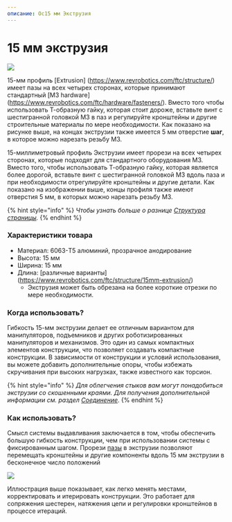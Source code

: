 ```yaml
---
описание: Ос15 мм Экструзия
---
```


# 15 мм экструзия

![](https://2589213514-files.gitbook.io/\~/files/v0/b/gitbook-legacy-files/o/assets%2F-M5yw0n8IneF5-9ybLjT%2F-MBkHpl6tI-0P0Lg\_bNo%2F-MBkHrnt\_uVR6k2RhQuQ%2F15mm%20Extrusion%20Pinout.png?alt=media\&token=d98ee360-57c1-4f6b-b3b5-987862d32720)

15-мм профиль [Extrusion] (https://www.revrobotics.com/ftc/structure/) имеет пазы на всех четырех сторонах, которые принимают стандартный [M3 hardware] (https://www.revrobotics.com/ftc/hardware/fasteners/). Вместо того чтобы использовать Т-образную гайку, которая стоит дороже, вставьте винт с шестигранной головкой M3 в паз и регулируйте кронштейны и другие строительные материалы по мере необходимости. Как показано на рисунке выше, на концах экструзии также имеется 5 мм отверстие **шаг**, в которое можно нарезать резьбу M3.

15-миллиметровый профиль Экструзии имеет прорези на всех четырех сторонах, которые подходят для стандартного оборудования M3. Вместо того, чтобы использовать Т-образную гайку, которая является более дорогой, вставьте винт с шестигранной головкой M3 вдоль паза и при необходимости отрегулируйте кронштейны и другие детали. Как показано на изображении выше, концы профиля также имеют отверстия 5 мм, в которых можно нарезать резьбу M3.

{% hint style="info" %}
_Чтобы узнать больше о разнице_ [_Структура страницы_](broken-reference)_._
{% endhint %}

### Характеристики товара

* Материал: 6063-T5 алюминий, прозрачное анодирование
* Высота: 15 мм
* Ширина: 15 мм
* Длина: [различные варианты] (https://www.revrobotics.com/ftc/structure/15mm-extrusion/)
  * Экструзия может быть обрезана на более короткие отрезки по мере необходимости.

### Когда использовать?

Гибкость 15-мм экструзии делает ее отличным вариантом для манипуляторов, подъемников и других роботизированных манипуляторов и механизмов. Это один из самых компактных элементов конструкции, что позволяет создавать компактные конструкции. В зависимости от конструкции и условий использования, вы можете добавить дополнительные опоры, чтобы избежать скручивания при высоких нагрузках, также известного как торсион.

{% hint style="info" %}
_Для облегчения стыков вам могут понадобиться экструзии со скошенными краями. Для получения дополнительной информации см. раздел_ [_Соединение_](broken-reference).
{% endhint %}

### Как использовать?

Смысл системы выдавливания заключается в том, чтобы обеспечить большую гибкость конструкции, чем при использовании системы с фиксированным шагом. Прорези [пазы](broken-reference) в экструзии позволяют перемещать кронштейны и другие компоненты вдоль 15 мм экструзии в бесконечное число положений

![](https://2589213514-files.gitbook.io/\~/files/v0/b/gitbook-legacy-files/o/assets%2F-M5yw0n8IneF5-9ybLjT%2F-M7i5jsR5qbfm1cgFo15%2F-M7iDNNpu0L2tY9RLwSS%2FAdjust%20and%20Iterate.png?alt=media\&token=9ed4c120-62a8-4cfc-aa60-daf3f1c5fd11)

Иллюстрация выше показывает, как легко менять местами, корректировать и итерировать конструкции. Это работает для сопряжения шестерен, натяжения цепи и регулировки кронштейнов в процессе итераций.
